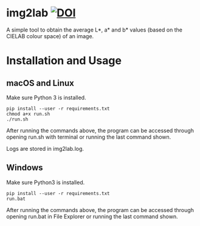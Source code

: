 # img2lab [![DOI](https://zenodo.org/badge/DOI/10.5281/zenodo.2648170.svg)](https://doi.org/10.5281/zenodo.2648170)

A simple tool to obtain the average L*, a* and b* values (based on the CIELAB colour space) of an image. 

# Installation and Usage

## macOS and Linux

Make sure Python 3 is installed.

```shell
pip install --user -r requirements.txt
chmod a+x run.sh
./run.sh
```

After running the commands above, the program can be accessed through opening run.sh with terminal or running the last command shown.

Logs are stored in img2lab.log.

## Windows

Make sure Python3 is installed.

```shell
pip install --user -r requirements.txt
run.bat
```

After running the commands above, the program can be accessed through opening run.bat in File Explorer or running the last command shown.
